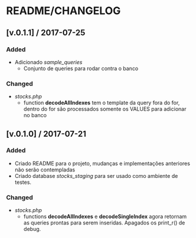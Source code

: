 # README/CHANGELOG

## [v.0.1.1] / 2017-07-25

### Added
* Adicionado *sample_queries*
    * Conjunto de queries para rodar contra o banco

### Changed
* *stocks.php*
    * function **decodeAllIndexes** tem o template da query fora do for, dentro do for são processados somente os VALUES para adicionar no banco  

## [v.0.1.0] / 2017-07-21

### Added
* Criado README para o projeto, mudanças e implementações anteriores não serão contempladas
* Criado database *stocks_staging* para ser usado como ambiente de testes.

### Changed
* *stocks.php*
    * functions **decodeAllIndexes** e **decodeSingleIndex** agora retornam as queries prontas para serem inseridas. Apagados os print_r() de debug.
 
